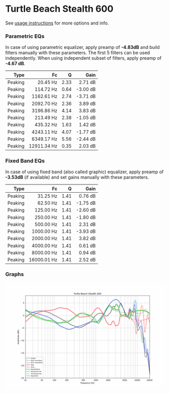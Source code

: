 # Turtle Beach Stealth 600
See [usage instructions](https://github.com/jaakkopasanen/AutoEq#usage) for more options and info.

### Parametric EQs
In case of using parametric equalizer, apply preamp of **-4.83dB** and build filters manually
with these parameters. The first 5 filters can be used independently.
When using independent subset of filters, apply preamp of **-4.67 dB**.

| Type    | Fc          |    Q | Gain     |
|--------:|------------:|-----:|---------:|
| Peaking | 20.45 Hz    | 2.33 | 2.71 dB  |
| Peaking | 114.72 Hz   | 0.64 | -3.00 dB |
| Peaking | 1162.61 Hz  | 2.74 | -3.71 dB |
| Peaking | 2092.70 Hz  | 2.36 | 3.89 dB  |
| Peaking | 3196.86 Hz  | 4.14 | 3.83 dB  |
| Peaking | 213.49 Hz   | 2.38 | -1.05 dB |
| Peaking | 435.32 Hz   | 1.63 | 1.42 dB  |
| Peaking | 4243.11 Hz  | 4.07 | -1.77 dB |
| Peaking | 6349.17 Hz  | 5.56 | -2.44 dB |
| Peaking | 12911.34 Hz | 0.35 | 2.03 dB  |

### Fixed Band EQs
In case of using fixed band (also called graphic) equalizer, apply preamp of **-3.53dB**
(if available) and set gains manually with these parameters.

| Type    | Fc          |    Q | Gain     |
|--------:|------------:|-----:|---------:|
| Peaking | 31.25 Hz    | 1.41 | 0.76 dB  |
| Peaking | 62.50 Hz    | 1.41 | -1.75 dB |
| Peaking | 125.00 Hz   | 1.41 | -2.60 dB |
| Peaking | 250.00 Hz   | 1.41 | -1.80 dB |
| Peaking | 500.00 Hz   | 1.41 | 2.31 dB  |
| Peaking | 1000.00 Hz  | 1.41 | -3.93 dB |
| Peaking | 2000.00 Hz  | 1.41 | 3.82 dB  |
| Peaking | 4000.00 Hz  | 1.41 | 0.61 dB  |
| Peaking | 8000.00 Hz  | 1.41 | 0.94 dB  |
| Peaking | 16000.01 Hz | 1.41 | 2.52 dB  |

### Graphs
![](./Turtle%20Beach%20Stealth%20600.png)